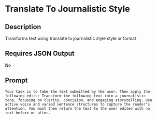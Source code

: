 # Translate To Journalistic Style

## Description

Transforms text using translate to journalistic style style or format

## Requires JSON Output

No

## Prompt

```
Your task is to take the text submitted by the user. Then apply the following edits: Transform the following text into a journalistic tone, focusing on clarity, concision, and engaging storytelling. Use active voice and varied sentence structures to capture the reader's attention. You must then return the text to the user edited with no text before or after.
```
